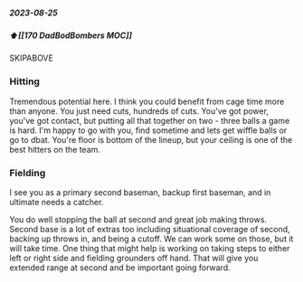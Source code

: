 ##### 2023-08-25
##### ⬆️[[170 DadBodBombers MOC]] 

SKIPABOVE
### Hitting
Tremendous potential here. I think you could benefit from cage time more than anyone. You just need cuts, hundreds of cuts. You've got power, you've got contact, but putting all that together on two - three balls a game is hard. I'm happy to go with you, find sometime and lets get wiffle balls or go to dbat. You're floor is bottom of the lineup, but your ceiling is one of the best hitters on the team.

### Fielding
I see you as a primary second baseman, backup first baseman, and in ultimate needs a catcher. 

You do well stopping the ball at second and great job making throws. Second base is a lot of extras too including situational coverage of second, backing up throws in, and being a cutoff. We can work some on those, but it will take time. One thing that might help is working on taking steps to either left or right side and fielding grounders off hand. That will give you extended range at second and be important going forward.